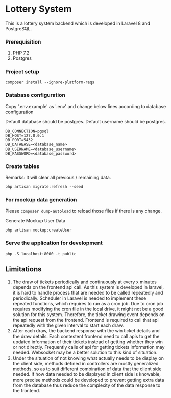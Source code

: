 # Lottery System

This is a lottery system backend which is developed in Laravel 8 and PostgreSQL.

### Prerequisition

1. PHP 7.2
2. Postgres

### Project setup

```
composer install --ignore-platform-reqs
```

### Database configuration

Copy '.env.example' as '.env' and change below lines according to database configuration

Default database should be postgres.
Default username should be postgres.

```
DB_CONNECTION=pgsql
DB_HOST=127.0.0.1
DB_PORT=5432
DB_DATABASE=<database_name>
DB_USERNAME=<database_username>
DB_PASSWORD=<database_password>
```

### Create tables

Remarks: It will clear all previous / remaining data.

```
php artisan migrate:refresh --seed
```

### For mockup data generation

Please `composer dump-autoload` to reload those files if there is any change.

Generate Mockup User Data

```
php artisan mockup:createUser
```

### Serve the application for development

```
php -S localhost:8000 -t public
```

## Limitations

1. The draw of tickets periodically and continuously at every x minutes depends on the frontend api call. As this system is developed in laravel, it is hard to handle process that are needed to be called repeatedly and periodically. Scheduler in Laravel is needed to implement these repeated functions, which requires to run as a cron job. Due to cron job requires modifying the cron file in the local drive, it might not be a good solution for this system. Therefore, the ticket drawing event depends on the api request from the frontend. Frontend is required to call that api repeatedly with the given interval to start each draw.
2. After each draw, the backend response with the win ticket details and the draw details. Each contestent frontend need to call apis to get the updated information of their tickets instead of getting whether they win or not directly. Frequently calls of api for getting tickets information may needed. Websocket may be a better solution to this kind of situation.  
3. Under the situation of not knowing what actually needs to be display on the client side, methods defined in controllers are mostly generalized methods, so as to suit different combination of data that the client side needed. If how data needed to be displayed in client side is knowable, more precise methods could be developed to prevent getting extra data from the database thus reduce the complexity of the data response to the frontend.
